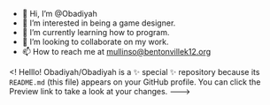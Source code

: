 - 👋 Hi, I’m @Obadiyah
- 👀 I’m interested in being a game designer.
- 🌱 I’m currently learning how to program.
- 💞️ I’m looking to collaborate on my work.
- 📫 How to reach me at mullinso@bentonvillek12.org

<! Helllo!
Obadiyah/Obadiyah is a ✨ special ✨ repository because its `README.md` (this file) appears on your GitHub profile.
You can click the Preview link to take a look at your changes.
--->
